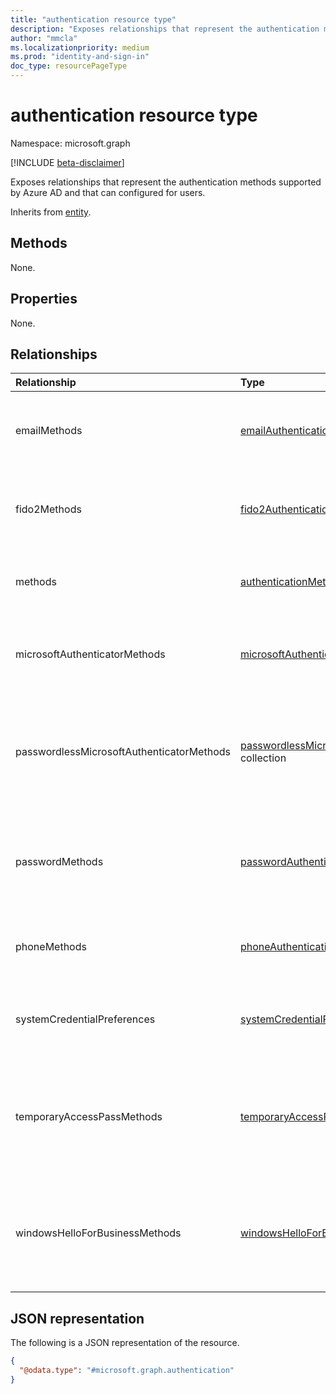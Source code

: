 ```yaml
---
title: "authentication resource type"
description: "Exposes relationships that represent the authentication methods supported by Azure AD and that can configured for users."
author: "mmcla"
ms.localizationpriority: medium
ms.prod: "identity-and-sign-in"
doc_type: resourcePageType
---
```


# authentication resource type

Namespace: microsoft.graph

[!INCLUDE [beta-disclaimer](../../includes/beta-disclaimer.md)]

Exposes relationships that represent the authentication methods supported by Azure AD and that can configured for users.

Inherits from [entity](entity.md).

## Methods

None.

## Properties

None.

## Relationships

| Relationship                              | Type                                                                                                                                        | Description                                                                                                        |
| :---------------------------------------- | :------------------------------------------------------------------------------------------------------------------------------------------ | :----------------------------------------------------------------------------------------------------------------- |
| emailMethods                              | [emailAuthenticationMethod](../resources/emailauthenticationmethod.md) collection                                                           | Represents the email addresses registered to a user for authentication.                                            |
| fido2Methods                              | [fido2AuthenticationMethod](../resources/fido2authenticationmethod.md) collection                                                           | Represents the FIDO2 security keys registered to a user for authentication.                                        |
| methods                                   | [authenticationMethod](../resources/authenticationmethod.md) collection                                                                     | Represents all authentication methods registered to a user.                                                        |
| microsoftAuthenticatorMethods             | [microsoftAuthenticatorAuthenticationMethod](../resources/microsoftauthenticatorauthenticationmethod.md) collection                         | The details of the Microsoft Authenticator app registered to a user for authentication.                            |
| passwordlessMicrosoftAuthenticatorMethods | [passwordlessMicrosoftAuthenticatorAuthenticationMethod](../resources/passwordlessmicrosoftauthenticatorauthenticationmethod.md) collection | Represents the Microsoft Authenticator Passwordless Phone Sign-in methods registered to a user for authentication. |
| passwordMethods                           | [passwordAuthenticationMethod](../resources/passwordauthenticationmethod.md) collection                                                     | Represents the details of the password authentication method registered to a user for authentication.              |
| phoneMethods                              | [phoneAuthenticationMethod](../resources/phoneauthenticationmethod.md) collection                                                           | Represents the phone registered to a user for authentication.                                                      |
| systemCredentialPreferences               | [systemCredentialPreferences](../resources/systemcredentialpreferences.md)                                                                  | Prompt users with their most preferred credential for multifactor authentication.                                  |
| temporaryAccessPassMethods                | [temporaryAccessPassAuthenticationMethod](../resources/temporaryaccesspassauthenticationmethod.md) collection                               | Represents a Temporary Access Pass registered to a user for authentication through time-limited passcodes.         |
| windowsHelloForBusinessMethods            | [windowsHelloForBusinessAuthenticationMethod](../resources/windowshelloforbusinessauthenticationmethod.md) collection                       | Represents the Windows Hello for Business authentication method registered to a user for authentication.           |

## JSON representation

The following is a JSON representation of the resource.

<!-- {
  "blockType": "resource",
  "keyProperty": "id",
  "@odata.type": "microsoft.graph.authentication",
  "openType": false
}
-->

```json
{
  "@odata.type": "#microsoft.graph.authentication"
}
```
